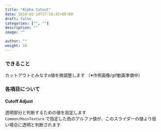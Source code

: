 ```yaml
---
title: "Alpha Cutout"
date: 2019-02-10T17:18:45+09:00
draft: false
categories: ["", ""]
description: ""
image: ""

author: ""
weight: 50
---
```


### できること
カットアウトとみなすα値を微調整します
（※作例画像/gif動画準備中）
<!-- {{< figure src="/images/cat_common1.gif" >}} -->
### 各項目について
#### Cutoff Adjust
透明部分と判断するための値を設定します  
`Common/MainTexture` で指定した色のアルファ値が、このスライダーの値より低い場合に透明と判断されます